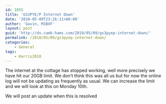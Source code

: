 ```yaml
---
id: 1055
title: 'GS3PYE/P Internet Down'
date: '2010-05-09T23:26:11+00:00'
author: 'Gavin, M1BXF'
layout: post
guid: 'http://dx.camb-hams.com/2010/05/09/gs3pyep-internet-down/'
permalink: /2010/05/09/gs3pyep-internet-down/
categories:
    - General
tags:
    - Harris2010
---
```


The internet at the cottage has stopped working, well more precisely we have hit our 20GB limit. We don’t think this was all us but for now the online log will not be updating as frequently as usual. We can increase the limit and we will look at this on Monday 10th.

We will post an update when this is resolved